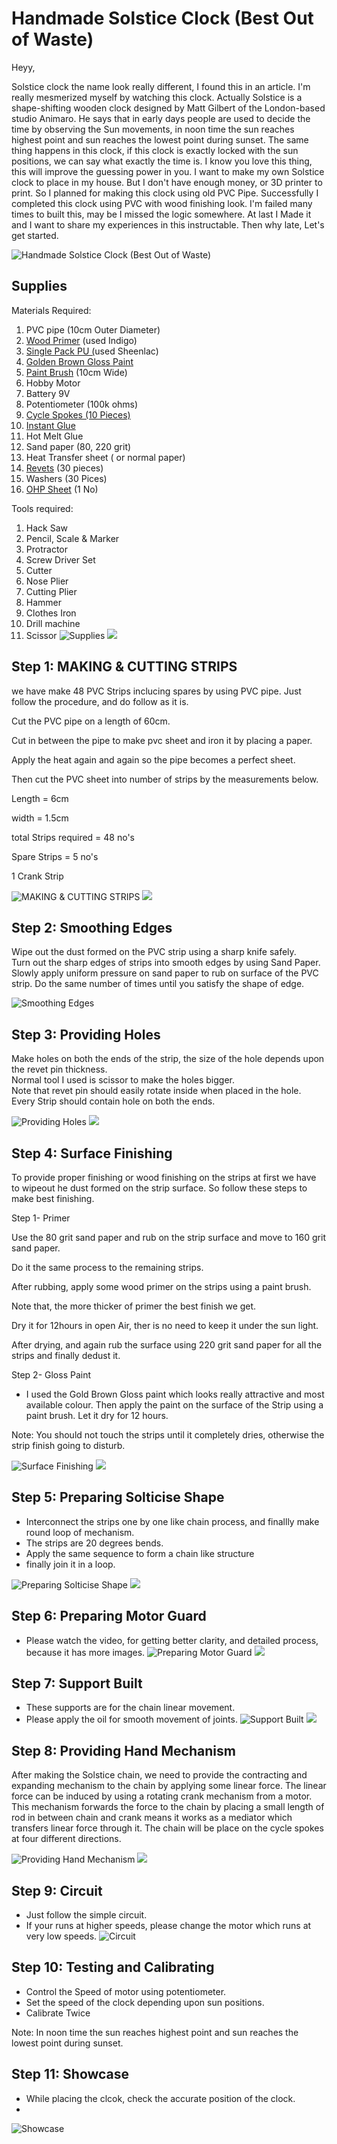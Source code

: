 # Handmade Solstice Clock (Best Out of Waste)

Heyy, 

  


Solstice clock the name look really different, I found this in an article. I'm really mesmerized myself by watching this clock. Actually Solstice is a shape-shifting wooden clock designed by Matt Gilbert of the London-based studio Animaro. He says that in early days people are used to decide the time by observing the Sun movements, in noon time the sun reaches highest point and sun reaches the lowest point during sunset. The same thing happens in this clock, if this clock is exactly locked with the sun positions, we can say what exactly the time is. I know you love this thing, this will improve the guessing power in you. I want to make my own Solstice clock to place in my house. But I don't have enough money, or 3D printer to print. So I planned for making this clock using old PVC Pipe. Successfully I completed this clock using PVC with wood finishing look. I'm failed many times to built this, may be I missed the logic somewhere. At last I Made it and I want to share my experiences in this instructable. Then why late, Let's get started.

  


![Handmade Solstice Clock (Best Out of Waste)](https://www.instructables.com/assets/img/pixel.png)

## Supplies

Materials Required:

1. PVC pipe (10cm Outer Diameter)
2. [Wood Primer](https://www.amazon.com/FolkArt-Clear-Primer-8-oz/dp/B085M3KZX7/ref=sr_1_6?crid=1VKN0FEMT859I&keywords=wood+primer+indigo&qid=1677595758&sprefix=wood+%2Caps%2C3054&sr=8-6) (used Indigo)
3. [Single Pack PU (](https://www.amazon.com/Minwax-710330000-Oil-Modified-Polyurethane-gallon/dp/B000RNLC6G/ref=sr_1_2?keywords=single+pack+polyurethane&qid=1677595843&sr=8-2)used Sheenlac)
4. [Golden Brown Gloss Paint](https://www.amazon.com/Rust-Oleum-7775502-Protective-32-Ounce-Leather/dp/B000C02BAA/ref=sr_1_2?keywords=golden+brown+gloss+wood+paint&qid=1677596101&sr=8-2)
5. [Paint Brush](https://www.amazon.com/Amazon-Basics-Master-Paint-Brush/dp/B08DRK4NKL/ref=sr_1_13_sspa?crid=3EYE947Q4314H&keywords=paint+brush&qid=1677596161&sprefix=paint+brush%2Caps%2C2875&sr=8-13-spons&psc=1&spLa=ZW5jcnlwdGVkUXVhbGlmaWVyPUEyWkIxRlQ3TUhRMFhZJmVuY3J5cHRlZElkPUExMDA3OTI4RVVIRzI1MTFVVzkwJmVuY3J5cHRlZEFkSWQ9QTA2MjI1NjE2RTZFWTFLQU9NR0wmd2lkZ2V0TmFtZT1zcF9tdGYmYWN0aW9uPWNsaWNrUmVkaXJlY3QmZG9Ob3RMb2dDbGljaz10cnVl) (10cm Wide)
6. Hobby Motor
7. Battery 9V
8. Potentiometer (100k ohms)
9. [Cycle Spokes (10 Pieces)](https://www.amazon.com/Pro-Bamboo-Kitchen-Bicycle-Stainless/dp/B0BHWCW89S/ref=sr_1_2?keywords=cycle+spokes&qid=1677595642&sr=8-2)
10. [Instant Glue](https://www.amazon.com/J-B-Weld-33120-Professional-Grade/dp/B07D1NZNN8/ref=sr_1_4?crid=3U6AD64AZHWFR&keywords=instant+glue&qid=1677595717&sprefix=cyc%2Caps%2C3635&sr=8-4)
11. Hot Melt Glue
12. Sand paper (80, 220 grit)
13. Heat Transfer sheet ( or normal paper)
14. [Revets](https://www.google.com/search?q=revets&sxsrf=AJOqlzXwkRnB6LwdoXDRYQmUgbSbuNlrtA:1677596285065&source=lnms&tbm=isch&sa=X&ved=2ahUKEwja7JaVvbj9AhW7zzgGHfBwCQYQ_AUoAXoECAEQAw&biw=1745&bih=877&dpr=1.1#imgrc=flhfWNMn3gUtIM) (30 pieces)
15. Washers (30 Pices)
16. [OHP Sheet](https://www.google.com/search?q=ohp+sheet&oq=ohp+sheet&aqs=chrome..69i57.2375j0j1&sourceid=chrome&ie=UTF-8) (1 No)

  


Tools required:

1. Hack Saw
2. Pencil, Scale & Marker
3. Protractor
4. Screw Driver Set
5. Cutter
6. Nose Plier
7. Cutting Plier
8. Hammer
9. Clothes Iron
10. Drill machine
11. Scissor
![Supplies](https://www.instructables.com/assets/img/pixel.png)
![](https://www.instructables.com/assets/img/ajax_loader_48px.gif)

## Step 1: MAKING & CUTTING STRIPS

we have make 48 PVC Strips inclucing spares by using PVC pipe. Just follow the procedure, and do follow as it is.

  


Cut the PVC pipe on a length of 60cm.

Cut in between the pipe to make pvc sheet and iron it by placing a paper.

Apply the heat again and again so the pipe becomes a perfect sheet.

Then cut the PVC sheet into number of strips by the measurements below.

Length = 6cm

  


width = 1.5cm

  


total Strips required = 48 no's

  


Spare Strips = 5 no's

  


1 Crank Strip

![MAKING & CUTTING STRIPS](https://www.instructables.com/assets/img/pixel.png)
![](https://www.instructables.com/assets/img/ajax_loader_48px.gif)

## Step 2: Smoothing Edges

Wipe out the dust formed on the PVC strip using a sharp knife safely.  
Turn out the sharp edges of strips into smooth edges by using Sand Paper.  
Slowly apply uniform pressure on sand paper to rub on surface of the PVC strip. Do the same number of times until you satisfy the shape of edge.

![Smoothing Edges](https://www.instructables.com/assets/img/pixel.png)

## Step 3: Providing Holes

  
Make holes on both the ends of the strip, the size of the hole depends upon the revet pin thickness.  
Normal tool I used is scissor to make the holes bigger.  
Note that revet pin should easily rotate inside when placed in the hole.  
Every Strip should contain hole on both the ends.

![Providing Holes](https://www.instructables.com/assets/img/pixel.png)
![](https://www.instructables.com/assets/img/ajax_loader_48px.gif)

## Step 4: Surface Finishing

To provide proper finishing or wood finishing on the strips at first we have to wipeout he dust formed on the strip surface. So follow these steps to make best finishing.

  


Step 1- Primer

  


Use the 80 grit sand paper and rub on the strip surface and move to 160 grit sand paper.

Do it the same process to the remaining strips.

After rubbing, apply some wood primer on the strips using a paint brush.

Note that, the more thicker of primer the best finish we get.

Dry it for 12hours in open Air, ther is no need to keep it under the sun light.

After drying, and again rub the surface using 220 grit sand paper for all the strips and finally dedust it.

  


Step 2- Gloss Paint

  


* I used the Gold Brown Gloss paint which looks really attractive and most available colour. Then apply the paint on the surface of the Strip using a paint brush. Let it dry for 12 hours.

  


Note: You should not touch the strips until it completely dries, otherwise the strip finish going to disturb.

![Surface Finishing](https://www.instructables.com/assets/img/pixel.png)
![](https://www.instructables.com/assets/img/ajax_loader_48px.gif)

## Step 5: Preparing Solticise Shape

* Interconnect the strips one by one like chain process, and finallly make round loop of mechanism.
* The strips are 20 degrees bends.
* Apply the same sequence to form a chain like structure
* finally join it in a loop.

  


![Preparing Solticise Shape](https://www.instructables.com/assets/img/pixel.png)
![](https://www.instructables.com/assets/img/ajax_loader_48px.gif)

## Step 6: Preparing Motor Guard

* Please watch the video, for getting better clarity, and detailed process, because it has more images.
![Preparing Motor Guard](https://www.instructables.com/assets/img/pixel.png)
![](https://www.instructables.com/assets/img/ajax_loader_48px.gif)

## Step 7: Support Built

* These supports are for the chain linear movement.
* Please apply the oil for smooth movement of joints.
![Support Built](https://www.instructables.com/assets/img/pixel.png)
![](https://www.instructables.com/assets/img/ajax_loader_48px.gif)

## Step 8: Providing Hand Mechanism

After making the Solstice chain, we need to provide the contracting and expanding mechanism to the chain by applying some linear force. The linear force can be induced by using a rotating crank mechanism from a motor. This mechanism forwards the force to the chain by placing a small length of rod in between chain and crank means it works as a mediator which transfers linear force through it. The chain will be place on the cycle spokes at four different directions.

![Providing Hand Mechanism](https://www.instructables.com/assets/img/pixel.png)
![](https://www.instructables.com/assets/img/ajax_loader_48px.gif)

## Step 9: Circuit

* Just follow the simple circuit.
* If your runs at higher speeds, please change the motor which runs at very low speeds.
![Circuit](https://www.instructables.com/assets/img/pixel.png)

## Step 10: Testing and Calibrating

* Control the Speed of motor using potentiometer.
* Set the speed of the clock depending upon sun positions.
* Calibrate Twice

Note: In noon time the sun reaches highest point and sun reaches the lowest point during sunset.


## Step 11: Showcase

* While placing the clcok, check the accurate position of the clock.
* 
![Showcase](https://www.instructables.com/assets/img/pixel.png)

